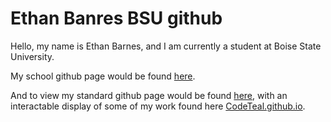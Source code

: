 # Ethan Banres BSU github

Hello, my name is Ethan Barnes, and I am currently a student at Boise State University.

My school github page would be found [here](https://github.com/EEBBSU).

And to view my standard github page would be found [here](https://github.com/CodeTeal422), with an interactable display of some of my work found here [CodeTeal.github.io](https://codeteal422.github.io/).